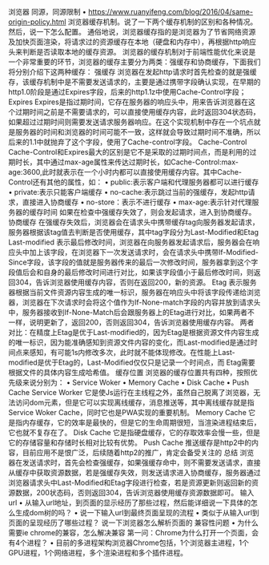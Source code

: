 浏览器
同源，同源限制
• https://www.ruanyifeng.com/blog/2016/04/same-origin-policy.html
浏览器缓存机制。说了一下两个缓存机制的区别和各种情况。然后，说一下怎么配置。
通俗地说，浏览器缓存指的是浏览器为了节省网络资源及加快页面渲染，将请求过的资源缓存在本地（硬盘和内存中），再根据http响应头来判断是否读取本地的缓存资源。
浏览器的缓存机制对于前端性能优化来说是一个非常重要的环节，浏览器的缓存主要分为两类：强缓存和协商缓存，下面我们将分别介绍下这两种缓存：
强缓存
浏览器在发起http请求时首先检查的就是强缓存，该缓存机制中是不需要发送请求的，主要是通过携带字段确认实现，在早期的http1.0阶段是通过Expires字段，后来的http1.1z中使用Cache-Control字段；
Expires
Expires是指过期时间，它存在服务器的响应头中，用来告诉浏览器在这个过期时间之前是不需要请求的，可以直接使用缓存内容，此时返回304状态码，如果超过过期时间则需要发送请求服务器响应。在这个实现机制中存在一个坑点就是服务器的时间和浏览器的时间可能不一致，这样就会导致过期时间不准确，所以后来的1.1中就抛弃了这个字段，使用了Cache-control字段。
Cache-Control
Cache-Control和Expires最大的区别是它不是采取的过期时间点，而是利用的过期时长，其中通过max-age属性来传达过期时长，如Cache-Control:max-age:3600,此时就表示在一个小时内都可以直接使用缓存内容。其中Cache-Control还有其他的属性，如：
• public:表示客户端和代理服务器都可以进行缓存
• private:表示只能客户端缓存
• no-cache:表示跳过当前的强缓存，发起http请求，直接进入协商缓存
• no-store：表示不进行缓存
• max-age:表示针对代理服务器的缓存时间
如果在检查中强缓存失效了，则会发起请求，进入到协商缓存。
协商缓存
在强缓存失效后，浏览器会在请求头中携带缓存tag向服务器发起请求，服务器根据该tag值去判断是否使用缓存，其中tag字段分为Last-Modified和Etag
Last-modified
表示最后修改时间，浏览器在向服务器发起请求后，服务器会在响应头中加上该字段，在浏览器下一次发送请求时，会在请求头中携带If-Modified-Since字段，该字段的值就是服务器传来的最后一次修改时间，服务器拿到这个字段值后会和自身的最后修改时间进行对比，如果该字段值小于最后修改时间，则返回304，告诉浏览器使用缓存内容，否则在返回200，新的资源。
Etag
表示服务器根据当前文件资源内容生成的唯一标识，服务器在响应头中将该字段传递给浏览器，浏览器在下次请求时会将这个值作为If-None-match字段的内容并放到请求头中，服务器接收到If-None-Match后会跟服务器上的Etag进行对比，如果两者不一样，说明更新了，返回200，否则返回304，告诉浏览器使用缓存内容。
两者对比：在精度上Etag是优于Last-modified的，因为Etag是根据资源文件内容生成的唯一标识，因为能准确感知到资源文件内容的变化，而Last-modified是通过时间点来感知，有可能1s内修改多次，此时就不能体现修改。在性能上Last-modified是优于Etag的，Last-Modified仅仅只是记录一个时间点，而 Etag需要根据文件的具体内容生成哈希值。
缓存位置
浏览器的缓存位置共有四种，按照优先级来说分别为：
• Service Woker
• Memory Cache
• Disk Cache
• Push Cache
Service Worker
它是使Js运行在主线程之外，虽然自己脱离了浏览器，无法访问dom元素，但是它可以实现离线缓存，消息推送等，其中离线缓存就是指Service Woker Cache，同时它也是PWA实现的重要机制。
Memory Cache
它是指内存缓存，它的效率是最快的，但是它的生命周期很短，当渲染进程结束后，它也就不复存在了。
Disk Cache
它是指硬盘缓存，它的存取效率会慢一些，但是它的存储容量和存储时长相对比较有优势。
Push Cache
推送缓存是http2中的内容，目前应用不是恨广泛，后续随着http2的推广，肯定会备受关注的
总结
浏览器在发送请求时，首先会检查强缓存，如果强缓存命中，则不需要发送请求，直接从缓存中获取资源数据，若是强缓存失效，则发送请求进入协商缓存，服务器通过浏览器请求头中Last-Modified和Etag字段进行检查，若是资源更新则返回新的资源数据，200状态码，否则返回304，告诉浏览器使用缓存资源数据即可。
输入url
• 从输入url地址，到页面的显示经历了那些过程，然后能详细说一下具体的怎么生成dom树的吗？
• 说一下输入url到最终页面呈现的流程
• 类似于从输入url到页面的呈现经历了哪些过程？
说一下浏览器怎么解析页面的
兼容性问题
• 为什么需要ie chrome的兼容，怎么解决兼容
第一问：Chrome为什么打开一个页面，会有4个进程？
• 目前的多进程架构浏览器Chrome包括，1个浏览器主进程，1个GPU进程，1个网络进程，多个渲染进程和多个插件进程。